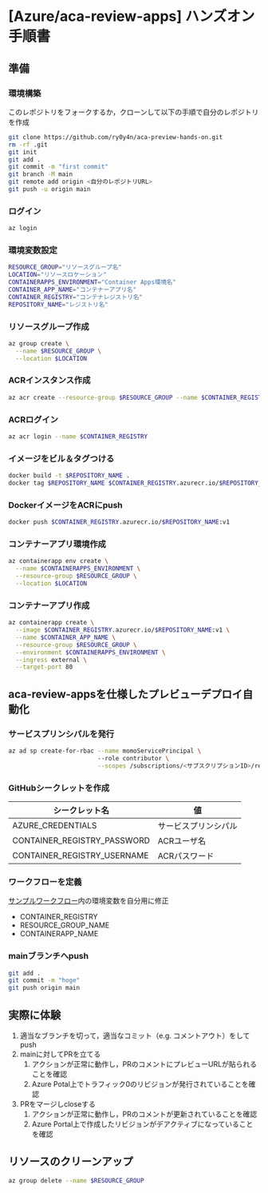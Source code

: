 # \[Azure/aca-review-apps\] ハンズオン手順書

## 準備

### 環境構築
このレポジトリをフォークするか，クローンして以下の手順で自分のレポジトリを作成

```bash
git clone https://github.com/ry0y4n/aca-preview-hands-on.git
rm -rf .git
git init
git add .
git commit -m "first commit"
git branch -M main
git remote add origin <自分のレポジトリURL>
git push -u origin main
```

### ログイン

```bash
az login
```

### 環境変数設定

```bash
RESOURCE_GROUP="リソースグループ名"
LOCATION="リソースロケーション"
CONTAINERAPPS_ENVIRONMENT="Container Apps環境名"
CONTAINER_APP_NAME="コンテナーアプリ名"
CONTAINER_REGISTRY="コンテナレジストリ名"
REPOSITORY_NAME="レジストリ名"
```

### リソースグループ作成

```bash
az group create \
  --name $RESOURCE_GROUP \
  --location $LOCATION
```

### ACRインスタンス作成

```bash
az acr create --resource-group $RESOURCE_GROUP --name $CONTAINER_REGISTRY --sku Basic --admin-enabled true
```

### ACRログイン

```bash
az acr login --name $CONTAINER_REGISTRY
```

### イメージをビル＆タグつける

```bash
docker build -t $REPOSITORY_NAME .
docker tag $REPOSITORY_NAME $CONTAINER_REGISTRY.azurecr.io/$REPOSITORY_NAME:v1
```

### DockerイメージをACRにpush

```bash
docker push $CONTAINER_REGISTRY.azurecr.io/$REPOSITORY_NAME:v1
```

### コンテナーアプリ環境作成

```bash
az containerapp env create \
  --name $CONTAINERAPPS_ENVIRONMENT \
  --resource-group $RESOURCE_GROUP \
  --location $LOCATION
```

### コンテナーアプリ作成

```bash
az containerapp create \
  --image $CONTAINER_REGISTRY.azurecr.io/$REPOSITORY_NAME:v1 \
  --name $CONTAINER_APP_NAME \
  --resource-group $RESOURCE_GROUP \
  --environment $CONTAINERAPPS_ENVIRONMENT \
  --ingress external \
  --target-port 80
```

## aca-review-appsを仕様したプレビューデプロイ自動化

### サービスプリンシパルを発行

```bash
az ad sp create-for-rbac --name momoServicePrincipal \  
                         --role contributor \
                         --scopes /subscriptions/<サブスクリプションID>/resourceGroups/$RESOURCE_GROUP
```

### GitHubシークレットを作成

| シークレット名 | 値 |
| ---- | ---- |
| AZURE_CREDENTIALS | サービスプリンシパル |
| CONTAINER_REGISTRY_PASSWORD | ACRユーザ名 |
| CONTAINER_REGISTRY_USERNAME | ACRパスワード |

### ワークフローを定義

[サンプルワークフロー](./.github/workflows/build-deploy-deactivate-revision.yml)内の環境変数を自分用に修正

- CONTAINER_REGISTRY
- RESOURCE_GROUP_NAME
- CONTAINERAPP_NAME

### mainブランチへpush

```bash
git add .
git commit -m "hoge"
git push origin main
```

## 実際に体験

1. 適当なブランチを切って，適当なコミット（e.g. コメントアウト）をしてpush
2. mainに対してPRを立てる
   1. アクションが正常に動作し，PRのコメントにプレビューURLが貼られることを確認
   2. Azure Potal上でトラフィック0のリビジョンが発行されていることを確認
3. PRをマージしcloseする
   1. アクションが正常に動作し，PRのコメントが更新されていることを確認
   2. Azure Portal上で作成したリビジョンがデアクティブになっていることを確認

## リソースのクリーンアップ

```bash
az group delete --name $RESOURCE_GROUP
```
